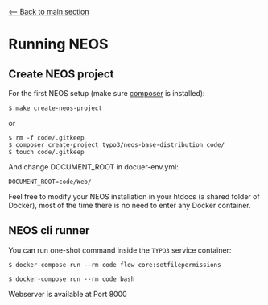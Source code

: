 [<-- Back to main section](README.md)

# Running NEOS

## Create NEOS project

For the first NEOS setup (make sure [composer](https://getcomposer.org/) is installed):

    $ make create-neos-project

or

    $ rm -f code/.gitkeep
    $ composer create-project typo3/neos-base-distribution code/
    $ touch code/.gitkeep


And change DOCUMENT_ROOT in docuer-env.yml:

    DOCUMENT_ROOT=code/Web/

Feel free to modify your NEOS installation in your htdocs (a shared folder of Docker),
most of the time there is no need to enter any Docker container.

## NEOS cli runner

You can run one-shot command inside the `TYPO3` service container:

    $ docker-compose run --rm code flow core:setfilepermissions

    $ docker-compose run --rm code bash

Webserver is available at Port 8000